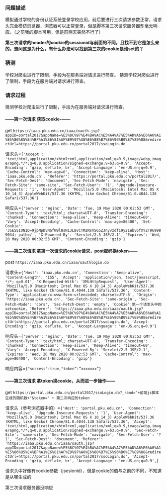 ### 问题描述
模拟通过学校的身份认证系统登录学校应用，前后要进行三次请求参数正常，请求头完全模仿浏览器，浏览器可以正常登录，但是脚本第三次请求服务器却毫无响应。（之前我的脚本可用，但是前两天突然不行了）

**第三次请求的header的cookie的sessionid与前面的不同，且找不到它是怎么来的，想问这是为什么，有什么办法可以找到第三次的cookie是谁set的？**

### 猜测
学校对爬虫进行了限制，手段为在服务端对请求进行筛查。
猜测学校对爬虫进行了限制，手段为在服务端对请求进行筛查。

### 请求过程
猜测学校对爬虫进行了限制，手段为在服务端对请求进行筛查。 


#### ——第一次请求 获取cookie-——
get `https://iaaa.pku.edu.cn/iaaa/oauth.jsp?appID=portal2017&appName=%E5%8C%97%E4%BA%AC%E5%A4%A7%E5%AD%A6%E6%A0%A1%E5%86%85%E4%BF%A1%E6%81%AF%E9%97%A8%E6%88%B7%E6%96%B0%E7%89%88&redirectUrl=https://portal.pku.edu.cn/portal2017/ssoLogin.do`

请求头=`{'Accept': 'text/html,application/xhtml+xml,application/xml;q=0.9,image/webp,image/apng,*/*;q=0.8,application/signed-exchange;v=b3;q=0.9', 'Accept-Encoding': 'gzip, deflate, br', 'Accept-Language': 'en-US,en;q=0.9', 'Cache-Control': 'max-age=0', 'Connection': 'keep-alive', 'Host': 'iaaa.pku.edu.cn', 'Referer': 'https://portal.pku.edu.cn/portal2017/', 'Sec-Fetch-Dest': 'document', 'Sec-Fetch-Mode': 'navigate', 'Sec-Fetch-Site': 'same-site', 'Sec-Fetch-User': '?1', 'Upgrade-Insecure-Requests': '1', 'User-Agent': 'Mozilla/5.0 (Macintosh; Intel Mac OS X 10_14_3) AppleWebKit/537.36 (KHTML, like Gecko) Chrome/81.0.4044.138 Safari/537.36'}`

响应头=`{'Server': 'nginx', 'Date': 'Tue, 19 May 2020 00:02:53 GMT', 'Content-Type': 'text/html; charset=UTF-8', 'Transfer-Encoding': 'chunked', 'Connection': 'keep-alive', 'Keep-Alive': 'timeout=60', 'Vary': 'Accept-Encoding', 'Cache-Control': 'max-age=86400', 'Set-Cookie': 'JSESSIONID=9jpNpDvNGfWBl8sN1JLBvCTM2NsVSG5ZJnyvzdf19y21Wbv6fXYZ!969989034; path=/', 'X-Powered-By': 'Servlet/2.5 JSP/2.1', 'Expires': 'Wed, 20 May 2020 00:02:53 GMT', 'Content-Encoding': 'gzip'}`

#### ——第二次请求 拿第一次请求的cookie请求，post密码换token——
post  `https://iaaa.pku.edu.cn/iaaa/oauthlogin.do`

请求头=`{‘Host': 'iaaa.pku.edu.cn', 'Connection': 'keep-alive', 'Content-Length': '155', 'Accept': 'application/json, text/javascript, */*; q=0.01', 'X-Requested-With': 'XMLHttpRequest',  'User-Agent': 'Mozilla/5.0 (Macintosh; Intel Mac OS X 10_14_3) AppleWebKit/537.36 (KHTML, like Gecko) Chrome/81.0.4044.138 Safari/537.36', 'Content-Type': 'application/x-www-form-urlencoded; charset=UTF-8', 'Origin': 'https://iaaa.pku.edu.cn', 'Sec-Fetch-Site': 'same-origin', 'Sec-Fetch-Mode': 'cors', 'Sec-Fetch-Dest': 'empty', 'Cookie’:第一个请求头中的setcookie, 'Referer': 'https://iaaa.pku.edu.cn/iaaa/oauth.jsp?appID=portal2017&appName=%E5%8C%97%E4%BA%AC%E5%A4%A7%E5%AD%A6%E6%A0%A1%E5%86%85%E4%BF%A1%E6%81%AF%E9%97%A8%E6%88%B7%E6%96%B0%E7%89%88&redirectUrl=https://portal.pku.edu.cn/portal2017/ssoLogin.do', 'Accept-Encoding': 'gzip, deflate, br', 'Accept-Language': 'en-US,en;q=0.9'}`

响应头=`{'Server': 'nginx', 'Date': 'Tue, 19 May 2020 00:02:53 GMT', 'Content-Type': 'text/html; charset=UTF-8', 'Transfer-Encoding': 'chunked', 'Connection': 'keep-alive', 'Keep-Alive': 'timeout=60', 'Vary': 'Accept-Encoding', 'X-Powered-By': 'Servlet/2.5 JSP/2.1', 'Expires': 'Wed, 20 May 2020 00:02:53 GMT', 'Cache-Control': 'max-age=86400', 'Content-Encoding': 'gzip'}`

响应内容=`{"success":true,"token”:”xxxxxxx”}`

#### ——第三次请求 拿token换cookie，从而进一步操作——
get `https://portal.pku.edu.cn/portal2017/ssoLogin.do?_rand=“+前端js脚本生成的随机数+"&token=" + 第二次响应的token`

请求头（参考浏览器中的）=`{'Host': 'portal.pku.edu.cn', 'Connection': 'keep-alive', 'Upgrade-Insecure-Requests': '1', 'User-Agent': 'Mozilla/5.0 (Macintosh; Intel Mac OS X 10_14_3) AppleWebKit/537.36 (KHTML, like Gecko) Chrome/81.0.4044.138 Safari/537.36', 'Accept': 'text/html,application/xhtml+xml,application/xml;q=0.9,image/webp,image/apng,*/*;q=0.8,application/signed-exchange;v=b3;q=0.9', 'Sec-Fetch-Site': 'same-site', 'Sec-Fetch-Mode': 'navigate', 'Sec-Fetch-User': '?1', 'Sec-Fetch-Dest': 'document', 'Referer': 'https://iaaa.pku.edu.cn/iaaa/oauth.jsp?appID=portal2017&appName=%E5%8C%97%E4%BA%AC%E5%A4%A7%E5%AD%A6%E6%A0%A1%E5%86%85%E4%BF%A1%E6%81%AF%E9%97%A8%E6%88%B7%E6%96%B0%E7%89%88&redirectUrl=https://portal.pku.edu.cn/portal2017/ssoLogin.do', 'Accept-Encoding': 'gzip, deflate, br', 'Accept-Language': 'en-US,en;q=0.9',}`

请求头中好像有cookie参数（jsesionid），但是cookie的值与之前的不同，不知道是从哪生成的

第三次请求服务器没响应

